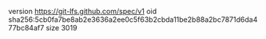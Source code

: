 version https://git-lfs.github.com/spec/v1
oid sha256:5cb0fa7be8ab2e3636a2ee0c5f63b2cbda11be2b88a2bc7871d6da477bc84af7
size 3019
